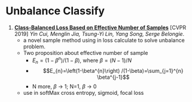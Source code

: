 # Unbalance Classify

1. [**Class-Balanced Loss Based on Effective Number of Samples**](https://github.com/iofu728/PaperRead/blob/master/paper/ML/InBalanceClassify/Class-BalancedLoss.pdf) [CVPR 2019] _Yin Cui, Menglin Jia, Tsung-Yi Lin, Yang Song, Serge Belongie_.
   - a novel sample method using in loss calculate to solve unbalance problem.
   - Two proposition about effective number of sample
     - $E_{n}=\left(1-\beta^{n}\right) /(1-\beta)$, where $\beta=(N-1)/N$
     - $$E_{n}=\left(1-\beta^{n}\right) /(1-\beta)=\sum_{j=1}^{n} \beta^{j-1}$$
     - N more, $\beta$ -> 1; N=1, $\beta$ -> 0
   - use in softMax cross entropy, sigmoid, focal loss
